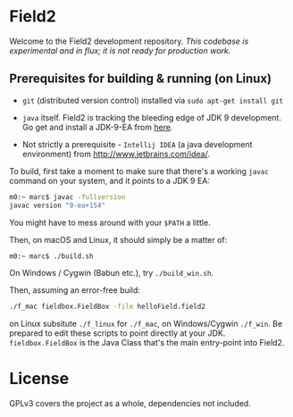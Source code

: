 # Field2

Welcome to the Field2 development repository. _This codebase is experimental and in flux; it is not ready for production work._

## Prerequisites for building & running (on Linux)

 * ```git``` (distributed version control) installed via ```sudo apt-get install git```

 * ```java``` itself. Field2 is tracking the bleeding edge of JDK 9 development. Go get and install a JDK-9-EA from [here](https://jdk9.java.net/download/).

 * Not strictly a prerequisite - ```Intellij IDEA``` (a java development environment) from http://www.jetbrains.com/idea/.

To build, first take a moment to make sure that there's a working `javac` command on your system, and it points to a JDK 9 EA:

```bash
m0:~ marc$ javac -fullversion
javac version "9-ea+154"
```
You might have to mess around with your `$PATH` a little.

Then, on macOS and Linux, it should simply be a matter of:

```bash
m0:~ marc$ ./build.sh
```

On Windows / Cygwin (Babun etc.), try `./build_win.sh`.

Then, assuming an error-free build:

```bash
./f_mac fieldbox.FieldBox -file helloField.field2
```

on Linux subsitute ```./f_linux``` for ```./f_mac```, on Windows/Cygwin ```./f_win```. Be prepared to edit these scripts to point directly at your JDK. ```fieldbox.FieldBox``` is the Java Class that's the main entry-point into Field2. 
 
# License

GPLv3 covers the project as a whole, dependencies not included.

